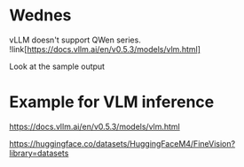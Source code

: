 # Wednes

vLLM doesn't support QWen series.
!link[https://docs.vllm.ai/en/v0.5.3/models/vlm.html]

Look at the sample output

# Example for VLM inference


https://docs.vllm.ai/en/v0.5.3/models/vlm.html


https://huggingface.co/datasets/HuggingFaceM4/FineVision?library=datasets
